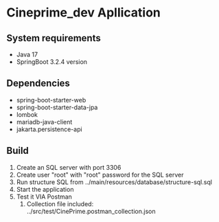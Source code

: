 # Cineprime_dev Apllication

## System requirements
- Java 17
- SpringBoot 3.2.4 version

## Dependencies
- spring-boot-starter-web
- spring-boot-starter-data-jpa
- lombok
- mariadb-java-client
- jakarta.persistence-api

## Build
1. Create an SQL server with port 3306
2. Create user "root" with "root" password for the SQL server
3. Run structure SQL from ../main/resources/database/structure-sql.sql
4. Start the application
5. Test it VIA Postman
   1. Collection file included: ../src/test/CinePrime.postman_collection.json
